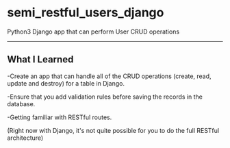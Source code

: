 # semi_restful_users_django
Python3 Django app that can perform User CRUD operations
<hr>
<h2>What I Learned</h2>
<p>-Create an app that can handle all of the CRUD operations (create, read, update and destroy) for a table in Django.</p>
<p>-Ensure that you add validation rules before saving the records in the database.</p>
<p>-Getting familiar with RESTful routes.</p>
<p>(Right now with Django, it's not quite possible for you to do the full RESTful architecture)</p>
